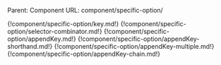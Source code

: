 Parent: Component
URL: component/specific-option/

{!component/specific-option/key.md!}
{!component/specific-option/selector-combinator.md!}
{!component/specific-option/appendKey.md!}
{!component/specific-option/appendKey-shorthand.md!}
{!component/specific-option/appendKey-multiple.md!}
{!component/specific-option/appendKey-chain.md!}

